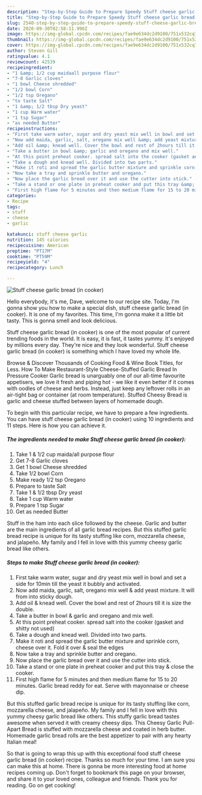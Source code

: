 ```yaml
---
description: "Step-by-Step Guide to Prepare Speedy Stuff cheese garlic bread (in cooker)"
title: "Step-by-Step Guide to Prepare Speedy Stuff cheese garlic bread (in cooker)"
slug: 2540-step-by-step-guide-to-prepare-speedy-stuff-cheese-garlic-bread-in-cooker
date: 2020-09-30T02:58:11.996Z
image: https://img-global.cpcdn.com/recipes/fae9e634dc2d9100/751x532cq70/stuff-cheese-garlic-bread-in-cooker-recipe-main-photo.jpg
thumbnail: https://img-global.cpcdn.com/recipes/fae9e634dc2d9100/751x532cq70/stuff-cheese-garlic-bread-in-cooker-recipe-main-photo.jpg
cover: https://img-global.cpcdn.com/recipes/fae9e634dc2d9100/751x532cq70/stuff-cheese-garlic-bread-in-cooker-recipe-main-photo.jpg
author: Steven Gill
ratingvalue: 4.1
reviewcount: 42539
recipeingredient:
- "1 &amp; 1/2 cup maidaall purpose flour"
- "7-8 Garlic cloves"
- "1 bowl Cheese shredded"
- "1/2 bowl Corn"
- "1/2 tsp Oregano"
- "to taste Salt"
- "1 &amp; 1/2 tbsp Dry yeast"
- "1 cup Warm water"
- "1 tsp Sugar"
- "as needed Butter"
recipeinstructions:
- "First take warm water, sugar and dry yeast mix well in bowl and set a side for 10min till the yeast it bubbly and activated."
- "Now add maida, garlic, salt, oregano mix well &amp; add yeast mixture. It will from into sticky dough."
- "Add oil &amp; knead well. Cover the bowl and rest of 2hours till it is size the double."
- "Take a butter in bowl &amp; garlic and oregano and mix well."
- "At this point preheat cooker. spread salt into the cooker (gasket and shitty not used)"
- "Take a dough and knead well. Divided into two parts."
- "Make it roti and spread the garlic butter mixture and sprinkle corn, cheese over it. Fold it over &amp; seal the edges"
- "Now take a tray and sprinkle butter and oregano."
- "Now place the garlic bread over it and use the cutter into stick."
- "Take a stand or one plate in preheat cooker and put this tray &amp; close the cooker."
- "First high flame for 5 minutes and then medium flame for 15 to 20 minutes. Garlic bread reddy for eat. Serve with mayonnaise or cheese dip."
categories:
- Recipe
tags:
- stuff
- cheese
- garlic

katakunci: stuff cheese garlic 
nutrition: 145 calories
recipecuisine: American
preptime: "PT17M"
cooktime: "PT59M"
recipeyield: "4"
recipecategory: Lunch

---
```



![Stuff cheese garlic bread (in cooker)](https://img-global.cpcdn.com/recipes/fae9e634dc2d9100/751x532cq70/stuff-cheese-garlic-bread-in-cooker-recipe-main-photo.jpg)

Hello everybody, it's me, Dave, welcome to our recipe site. Today, I'm gonna show you how to make a special dish, stuff cheese garlic bread (in cooker). It is one of my favorites. This time, I'm gonna make it a little bit tasty. This is gonna smell and look delicious.

Stuff cheese garlic bread (in cooker) is one of the most popular of current trending foods in the world. It is easy, it is fast, it tastes yummy. It's enjoyed by millions every day. They're nice and they look wonderful. Stuff cheese garlic bread (in cooker) is something which I have loved my whole life.

Browse &amp; Discover Thousands of Cooking Food &amp; Wine Book Titles, for Less. How To Make Restaurant-Style Cheese-Stuffed Garlic Bread In Pressure Cooker Garlic bread is unarguably one of our all-time favourite appetisers, we love it fresh and piping hot - we like it even better if it comes with oodles of cheese and herbs. Instead, just keep any leftover rolls in an air-tight bag or container (at room temperature). Stuffed Cheesy Bread is garlic and cheese stuffed between layers of homemade dough.


To begin with this particular recipe, we have to prepare a few ingredients. You can have stuff cheese garlic bread (in cooker) using 10 ingredients and 11 steps. Here is how you can achieve it.

<!--inarticleads1-->

##### The ingredients needed to make Stuff cheese garlic bread (in cooker):

1. Take 1 &amp; 1/2 cup maida/all purpose flour
1. Get 7-8 Garlic cloves
1. Get 1 bowl Cheese shredded
1. Take 1/2 bowl Corn
1. Make ready 1/2 tsp Oregano
1. Prepare to taste Salt
1. Take 1 &amp; 1/2 tbsp Dry yeast
1. Take 1 cup Warm water
1. Prepare 1 tsp Sugar
1. Get as needed Butter


Stuff in the ham into each slice followed by the cheese. Garlic and butter are the main ingredients of all garlic bread recipes. But this stuffed garlic bread recipe is unique for its tasty stuffing like corn, mozzarella cheese, and jalapeño. My family and I fell in love with this yummy cheesy garlic bread like others. 

<!--inarticleads2-->

##### Steps to make Stuff cheese garlic bread (in cooker):

1. First take warm water, sugar and dry yeast mix well in bowl and set a side for 10min till the yeast it bubbly and activated.
1. Now add maida, garlic, salt, oregano mix well &amp; add yeast mixture. It will from into sticky dough.
1. Add oil &amp; knead well. Cover the bowl and rest of 2hours till it is size the double.
1. Take a butter in bowl &amp; garlic and oregano and mix well.
1. At this point preheat cooker. spread salt into the cooker (gasket and shitty not used)
1. Take a dough and knead well. Divided into two parts.
1. Make it roti and spread the garlic butter mixture and sprinkle corn, cheese over it. Fold it over &amp; seal the edges
1. Now take a tray and sprinkle butter and oregano.
1. Now place the garlic bread over it and use the cutter into stick.
1. Take a stand or one plate in preheat cooker and put this tray &amp; close the cooker.
1. First high flame for 5 minutes and then medium flame for 15 to 20 minutes. Garlic bread reddy for eat. Serve with mayonnaise or cheese dip.


But this stuffed garlic bread recipe is unique for its tasty stuffing like corn, mozzarella cheese, and jalapeño. My family and I fell in love with this yummy cheesy garlic bread like others. This stuffy garlic bread tastes awesome when served it with creamy cheesy dips. This Cheesy Garlic Pull-Apart Bread is stuffed with mozzarella cheese and coated in herb butter. Homemade garlic bread rolls are the best appetizer to pair with any hearty Italian meal! 

So that is going to wrap this up with this exceptional food stuff cheese garlic bread (in cooker) recipe. Thanks so much for your time. I am sure you can make this at home. There is gonna be more interesting food at home recipes coming up. Don't forget to bookmark this page on your browser, and share it to your loved ones, colleague and friends. Thank you for reading. Go on get cooking!

